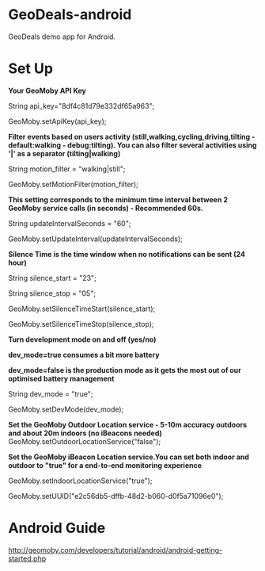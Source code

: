 GeoDeals-android
================

GeoDeals demo app for Android.

Set Up
================

**Your GeoMoby API Key**

String api_key="8df4c81d79e332df65a963";

GeoMoby.setApiKey(api_key);

**Filter events based on users activity (still,walking,cycling,driving,tilting - default:walking - debug:tilting). You can also filter several activities using '|' as a separator (tilting|walking)**

String motion_filter = "walking|still";

GeoMoby.setMotionFilter(motion_filter);

**This setting corresponds to the minimum time interval between 2 GeoMoby service calls (in seconds) - Recommended 60s.**

String updateIntervalSeconds = "60";

GeoMoby.setUpdateInterval(updateIntervalSeconds);


**Silence Time is the time window when no notifications can be sent (24 hour)**

String silence_start = "23";

String silence_stop = "05";

GeoMoby.setSilenceTimeStart(silence_start);

GeoMoby.setSilenceTimeStop(silence_stop);

**Turn development mode on and off (yes/no)**

**dev_mode=true consumes a bit more battery** 

**dev_mode=false is the production mode as it gets the most out of our optimised battery management**

String dev_mode = "true";

GeoMoby.setDevMode(dev_mode);

**Set the GeoMoby Outdoor Location service - 5-10m accuracy outdoors and about 20m indoors (no iBeacons needed)**
GeoMoby.setOutdoorLocationService("false");


**Set the GeoMoby iBeacon Location service.You can set both indoor and outdoor to "true" for a end-to-end monitoring experience**

GeoMoby.setIndoorLocationService("true");		

GeoMoby.setUUID("e2c56db5-dffb-48d2-b060-d0f5a71096e0");

Android Guide
================
http://geomoby.com/developers/tutorial/android/android-getting-started.php
